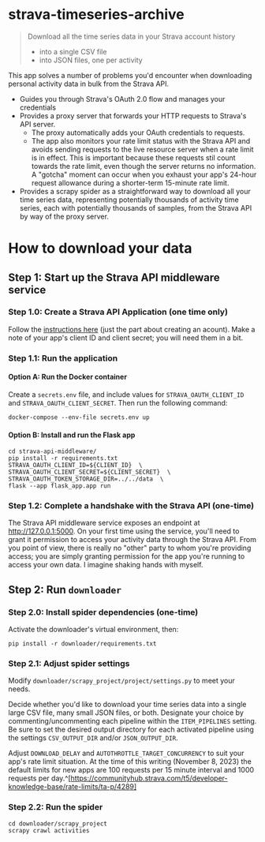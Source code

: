 # strava-timeseries-archive
> Download all the time series data in your Strava account history
> - into a single CSV file
> - into JSON files, one per activity

This app solves a number of problems you'd encounter when downloading personal
activity data in bulk from the Strava API.
- Guides you through Strava's OAuth 2.0 flow and manages your credentials
- Provides a proxy server that forwards your HTTP requests to Strava's API server.
  - The proxy automatically adds your OAuth credentials to requests. 
  - The app also monitors your rate limit status with the Strava API and avoids 
    sending requests to the live resource server when a rate limit is in effect.
    This is important because these requests stil count towards the rate limit,
    even though the server returns no information. A "gotcha" moment can occur
    when you exhaust your app's 24-hour request allowance during a shorter-term
    15-minute rate limit.
- Provides a scrapy spider as a straightforward way to download all your time 
  series data, representing potentially thousands of activity time series, each with 
  potentially thousands of samples, from the Strava API by way of the proxy server.

# How to download your data

## Step 1: Start up the Strava API middleware service

### Step 1.0: Create a Strava API Application (one time only)

Follow the [instructions here](https://developers.strava.com/docs/getting-started/#account) 
(just the part about creating an acount). Make a note of your app's
client ID and client secret; you will need them in a bit.

### Step 1.1: Run the application

#### Option A: Run the Docker container

Create a `secrets.env` file, and include values for `STRAVA_OAUTH_CLIENT_ID`
and `STRAVA_OAUTH_CLIENT_SECRET`. Then run the following command:

```
docker-compose --env-file secrets.env up
```

#### Option B: Install and run the Flask app

```
cd strava-api-middleware/
pip install -r requirements.txt
STRAVA_OAUTH_CLIENT_ID=${CLIENT_ID}  \
STRAVA_OAUTH_CLIENT_SECRET=${CLIENT_SECRET}  \
STRAVA_OAUTH_TOKEN_STORAGE_DIR=../../data  \
flask --app flask_app.app run
```

### Step 1.2: Complete a handshake with the Strava API (one-time)

The Strava API middleware service exposes an endpoint at http://127.0.0.1:5000.
On your first time using the service, you'll need to grant it permission
to access your activity data through the Strava API. From you point of view,
there is really no "other" party to whom you're providing access; you are simply
granting permission for the app you're running to access your own data.
I imagine shaking hands with myself.

## Step 2: Run `downloader`

### Step 2.0: Install spider dependencies (one-time)

Activate the downloader's virtual environment, then:
```
pip install -r downloader/requirements.txt
```

### Step 2.1: Adjust spider settings

Modify `downloader/scrapy_project/project/settings.py` to meet your needs.

Decide whether you'd like to download your time series data into a single
large CSV file, many small JSON files, or both. Designate your choice by
commenting/uncommenting each pipeline within the `ITEM_PIPELINES` setting.
Be sure to set the desired output directory for each activated pipeline
using the settings `CSV_OUTPUT_DIR` and/or `JSON_OUTPUT_DIR`.

Adjust `DOWNLOAD_DELAY` and `AUTOTHROTTLE_TARGET_CONCURRENCY` to suit your
app's rate limit situation. At the time of this writing (November 8, 2023)
the default limits for new apps are 100 requests per 15 minute interval and
1000 requests per day.^[https://communityhub.strava.com/t5/developer-knowledge-base/rate-limits/ta-p/4289]

### Step 2.2: Run the spider

```
cd downloader/scrapy_project
scrapy crawl activities
```
